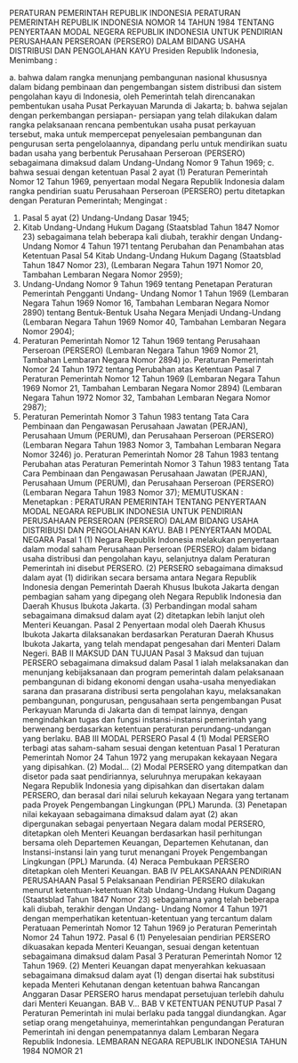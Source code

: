  PERATURAN PEMERINTAH REPUBLIK INDONESIA PERATURAN PEMERINTAH REPUBLIK INDONESIA NOMOR 14 TAHUN 1984 TENTANG PENYERTAAN MODAL NEGERA REPUBLIK INDONESIA UNTUK PENDIRIAN PERUSAHAAN PERSEROAN (PERSERO) DALAM BIDANG USAHA DISTRIBUSI DAN PENGOLAHAN KAYU Presiden Republik Indonesia,
Menimbang :

a. bahwa dalam rangka menunjang pembangunan nasional khususnya dalam bidang pembinaan dan pengembangan sistem distribusi dan sistem pengolahan kayu di Indonesia, oleh Pemerintah telah direncanakan pembentukan usaha Pusat Perkayuan Marunda di Jakarta;
b. bahwa sejalan dengan perkembangan persiapan- persiapan yang telah dilakukan dalam rangka pelaksanaan rencana pembentukan usaha pusat perkayuan tersebut, maka untuk mempercepat penyelesaian pembangunan dan pengurusan serta pengelolaannya, dipandang perlu untuk mendirikan suatu badan usaha yang berbentuk Perusahaan Perseroan (PERSERO) sebagaimana dimaksud dalam Undang-Undang Nomor 9 Tahun 1969;
c. bahwa sesuai dengan ketentuan Pasal 2 ayat (1) Peraturan Pemerintah Nomor 12 Tahun 1969, penyertaan modal Negara Republik Indonesia dalam rangka pendirian suatu Perusahaan Perseroan (PERSERO) pertu ditetapkan dengan Peraturan Pemerintah;
Mengingat :

1. Pasal 5 ayat (2) Undang-Undang Dasar 1945;
2. Kitab Undang-Undang Hukum Dagang (Staatsblad Tahun 1847 Nomor 23) sebagaimana telah beberapa kali diubah, terakhir dengan Undang-Undang Nomor 4 Tahun 1971 tentang Perubahan dan Penambahan atas Ketentuan Pasal 54 Kitab Undang-Undang Hukum Dagang (Staatsblad Tahun 1847 Nomor 23), (Lembaran Negara Tahun 1971 Nomor 20, Tambahan Lembaran Negara Nomor 2959);
3. Undang-Undang Nomor 9 Tahun 1969 tentang Penetapan Peraturan Pemerintah Pengganti Undang- Undang Nomor 1 Tahun 1969 (Lembaran Negara Tahun 1969 Nomor 16, Tambahan Lembaran Negara Nomor 2890) tentang Bentuk-Bentuk Usaha Negara Menjadi Undang-Undang (Lembaran Negara Tahun 1969 Nomor 40, Tambahan Lembaran Negara Nomor 2904);
4. Peraturan Pemerintah Nomor 12 Tahun 1969 tentang Perusahaan Perseroan (PERSERO) (Lembaran Negara Tahun 1969 Nomor 21, Tambahan Lembaran Negara Nomor 2894) jo. Peraturan Pemerintah Nomor 24 Tahun 1972 tentang Perubahan atas Ketentuan Pasal 7 Peraturan Pemerintah Nomor 12 Tahun 1969 (Lembaran Negara Tahun 1969 Nomor 21, Tambahan Lembaran Negara Nomor 2894) (Lembaran Negara Tahun 1972 Nomor 32, Tambahan Lembaran Negara Nomor 2987);
5. Peraturan Pemerintah Nomor 3 Tahun 1983 tentang Tata Cara Pembinaan dan Pengawasan Perusahaan Jawatan (PERJAN), Perusahaan Umum (PERUM), dan Perusahaan Perseroan (PERSERO) (Lembaran Negara Tahun 1983 Nomor 3, Tambahan Lembaran Negara Nomor 3246) jo. Peraturan Pemerintah Nomor 28 Tahun 1983 tentang Perubahan atas Peraturan Pemerintah Nomor 3 Tahun 1983 tentang Tata Cara Pembinaan dan Pengawasan Perusahaan Jawatan (PERJAN), Perusahaan Umum (PERUM), dan Perusahaan Perseroan (PERSERO) (Lembaran Negara Tahun 1983 Nomor 37);
MEMUTUSKAN :
 Menetapkan : PERATURAN PEMERINTAH TENTANG PENYERTAAN MODAL NEGARA REPUBLIK INDONESIA UNTUK PENDIRIAN PERUSAHAAN PERSEROAN (PERSERO) DALAM BIDANG USAHA DISTRIBUSI DAN PENGOLAHAN KAYU.
BAB I PENYERTAAN MODAL NEGARA
Pasal 1
(1) Negara Republik Indonesia melakukan penyertaan dalam modal saham Perusahaan Perseroan (PERSERO) dalam bidang usaha distribusi dan pengolahan kayu, selanjutnya dalam Peraturan Pemerintah ini disebut PERSERO.
(2) PERSERO sebagaimana dimaksud dalam ayat (1) didirikan secara bersama antara Negara Republik Indonesia dengan Pemerintah Daerah Khusus Ibukota Jakarta dengan pembagian saham yang dipegang oleh Negara Republik Indonesia dan Daerah Khusus Ibukota Jakarta.
(3) Perbandingan modal saham sebagaimana dimaksud dalam ayat (2) ditetapkan lebih lanjut oleh Menteri Keuangan.
Pasal 2
Penyertaan modal oleh Daerah Khusus Ibukota Jakarta dilaksanakan berdasarkan Peraturan Daerah Khusus Ibukota Jakarta, yang telah mendapat pengesahan dari Menteri Dalam Negeri.
BAB II MAKSUD DAN TUJUAN
Pasal 3
Maksud dan tujuan PERSERO sebagaimana dimaksud dalam Pasal 1 ialah melaksanakan dan menunjang kebijaksanaan dan program pemerintah dalam pelaksanaan pembangunan di bidang ekonomi dengan usaha-usaha menyediakan sarana dan prasarana distribusi serta pengolahan kayu, melaksanakan pembangunan, pongurusan, pengusahaan serta pengembangan Pusat Perkayuan Marunda di Jakarta dan di tempat lainnya, dengan mengindahkan tugas dan fungsi instansi-instansi pemerintah yang berwenang berdasarkan ketentuan peraturan perundang-undangan yang berlaku.
BAB III MODAL PERSERO
Pasal 4
(1) Modal PERSERO terbagi atas saham-saham sesuai dengan ketentuan Pasal 1 Peraturan Pemerintah Nomor 24 Tahun 1972 yang merupakan kekayaan Negara yang dipisahkan.
(2) Modal...
(2) Modal PERSERO yang ditempatkan dan disetor pada saat pendiriannya, seluruhnya merupakan kekayaan Negara Republik Indonesia yang dipisahkan dan disertakan dalam PERSERO, dan berasal dari nilai seluruh kekayaan Negara yang tertanam pada Proyek Pengembangan Lingkungan (PPL) Marunda.
(3) Penetapan nilai kekayaan sebagaimana dimaksud dalam ayat (2) akan dipergunakan sebagai penyertaan Negara dalam modal PERSERO, ditetapkan oleh Menteri Keuangan berdasarkan hasil perhitungan bersama oleh Departemen Keuangan, Departemen Kehutanan, dan Instansi-instansi lain yang turut menangani Proyek Pengembangan Lingkungan (PPL) Marunda.
(4) Neraca Pembukaan PERSERO ditetapkan oleh Menteri Keuangan.
BAB IV PELAKSANAAN PENDIRIAN PERUSAHAAN
Pasal 5
Pelaksanaan Pendirian PERSERO dilakukan menurut ketentuan-ketentuan Kitab Undang-Undang Hukum Dagang (Staatsblad Tahun 1847 Nomor 23) sebagaimana yang telah beberapa kali diubah, terakhir dengan Undang- Undang Nomor 4 Tahun 1971 dengan memperhatikan ketentuan-ketentuan yang tercantum dalam Peratuaan Pemerintah Nomor 12 Tahun 1969 jo Peraturan Pemerintah Nomor 24 Tahun 1972.
Pasal 6
(1) Penyelesaian pendirian PERSERO dikuasakan kepada Menteri Keuangan, sesuai dengan ketentuan sebagaimana dimaksud dalam Pasal 3 Peraturan Pemerintah Nomor 12 Tahun 1969.
(2) Menteri Keuangan dapat menyerahkan kekuasaan sebagaimana dimaksud dalam ayat (1) dengan disertai hak substitusi kepada Menteri Kehutanan dengan ketentuan bahwa Rancangan Anggaran Dasar PERSERO harus mendapat persetujuan terlebih dahulu dari Menteri Keuangan. BAB V...
BAB V KETENTUAN PENUTUP
Pasal 7
Peraturan Pemerintah ini mulai berlaku pada tanggal diundangkan. Agar setiap orang mengetahuinya, memerintahkan pengundangan Peraturan Pemerintah ini dengan penempatannya dalam Lembaran Negara Republik Indonesia. LEMBARAN NEGARA REPUBLIK INDONESIA TAHUN 1984 NOMOR 21